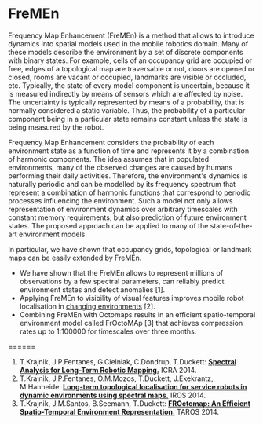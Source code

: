 FreMEn
======
Frequency Map Enhancement (FreMEn) is a method that allows to introduce dynamics into spatial models used in the mobile robotics domain.
Many of these models describe the environment by a set of discrete components with binary states.
For example, cells of an occupancy grid are occupied or free, edges of a topological map are traversable or not, doors are opened or closed, rooms are vacant or occupied, landmarks are visible or occluded, etc.
Typically, the state of every model component is uncertain, because it is measured indirectly by means of sensors which are affected by noise.
The uncertainty is typically represented by means of a probability, that is normally considered a static variable.
Thus, the probability of a particular component being in a particular state remains constant unless the state is being measured by the robot.

Frequency Map Enhancement considers the probability of each environment state as a function of time and represents it by a combination of harmonic components.
The idea assumes that in populated environments, many of the observed changes are caused by humans performing their daily activities.
Therefore, the environment's dynamics is naturally periodic and can be modelled by its frequency spectrum that represent a combination of harmonic functions that correspond to periodic processes influencing the environment.
Such a model not only allows representation of environment dynamics over arbitrary timescales with constant memory requirements, but also prediction of future environment states.
The proposed approach can be applied to many of the state-of-the-art environment models.

In particular, we have shown that occupancy grids, topological or landmark maps can be easily extended by FreMEn.
- We have shown that the FreMEn allows to represent millions of observations by a few spectral parameters, can reliably predict environment states and detect anomalies [1].
- Applying FreMEn to visibility of visual features improves mobile robot localisation in [changing environments](https://www.youtube.com/watch?v=8AwQrtuNwuA&list=UUJxXV1gKZsmoeoUKE4xo0kA) [2].
- Combining FreMEn with Octomaps results in an efficient spatio-temporal environment model called FrOctoMAp [3] that achieves compression rates up to 1:100000 for timescales over three months.

======
1. T.Krajnik, J.P.Fentanes, G.Cielniak, C.Dondrup, T.Duckett: <b>[Spectral Analysis for Long-Term Robotic Mapping.](http://labe.felk.cvut.cz/~tkrajnik/papers/fremen_2014_ICRA.pdf)</b> ICRA 2014.
2. T.Krajnik, J.P.Fentanes, O.M.Mozos, T.Duckett, J.Ekekrantz, M.Hanheide: <b>[Long-term topological localisation for service robots in dynamic environments using spectral maps.](http://labe.felk.cvut.cz/~tkrajnik/papers/fremen_2014_IROS.pdf)</b> IROS 2014.
3. T.Krajnik, J.M.Santos, B.Seemann, T.Duckett: <b>[FROctomap: An Efficient Spatio-Temporal Environment Representation.](http://labe.felk.cvut.cz/~tkrajnik/papers/fremen_2014_TAROS.pdf)</b> TAROS 2014.

